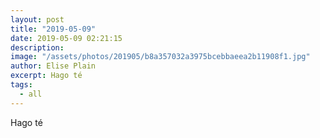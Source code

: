 ```yaml
---
layout: post
title: "2019-05-09"
date: 2019-05-09 02:21:15
description: 
image: "/assets/photos/201905/b8a357032a3975bcebbaeea2b11908f1.jpg"
author: Elise Plain
excerpt: Hago té
tags: 
  - all
---
```


Hago té
<p></p>
